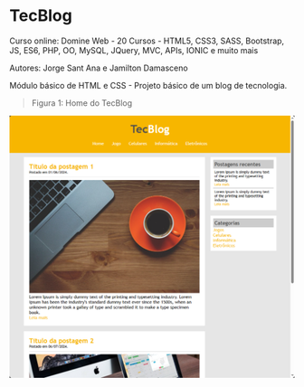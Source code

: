 # TecBlog

Curso online:
Domine Web - 20 Cursos - HTML5, CSS3, SASS, Bootstrap, JS, ES6, PHP, OO, MySQL, JQuery, MVC, APIs, IONIC e muito mais

Autores:
Jorge Sant Ana e Jamilton Damasceno


Módulo básico de HTML e CSS - Projeto básico de um blog de tecnologia. 

>Figura 1: Home do TecBlog

![Home do TecBlog](images/TecBlog.png)
